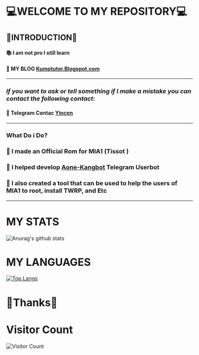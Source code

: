 # **💻WELCOME TO MY REPOSITORY💻**

## 👤INTRODUCTION👤

#### 📚  I am not pro I still learn

#### 📍 MY BLOG [Kumptutor.Blogspot.com](https://Kumptutor.Blogspot.com)

------

### ***If you want to ask or tell something if I make a mistake you can contact the following contact:***

#### 👤 Telegram Contac [Yincen](https://t.me/yincen)

------

### What Do i Do? 

### 🔗 I made an Official Rom for MIA1 (Tissot ) 

### 🔗 I helped develop [Aone-Kangbot](https://github.com/aone-id/aone-kangbot) Telegram Userbot

### 🔗 I also created a tool that can be used to help the users of MIA1 to root, install TWRP, and Etc

------

# MY STATS
![Anurag's github stats](https://github-readme-stats.vercel.app/api?username=yincen17&theme=vue&show_icons=tr)


# MY LANGUAGES
[![Top Langs](https://github-readme-stats.vercel.app/api/top-langs/?username=yincen17&)](https://github.com/yincen17&/github-readme-stats)
# **🙏Thanks🙏**

# Visitor Count
![Visitor Count](https://profile-counter.glitch.me/{yincen17}/count.svg)


